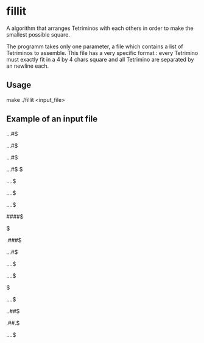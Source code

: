 # fillit

A algorithm that arranges Tetriminos with each others in order to make
the smallest possible square.

The programm takes only one parameter, a file which contains a list of Tetriminos
to assemble. This file has a very specific format : every Tetrimino must exactly fit in a
4 by 4 chars square and all Tetrimino are separated by an newline each.

## Usage
make
./fillit <input_file>

## Example of an input file

...#$

...#$

...#$

...#$
$

....$

....$

....$

####$

$

.###$

...#$

....$

....$

$

....$

..##$

.##.$

....$
